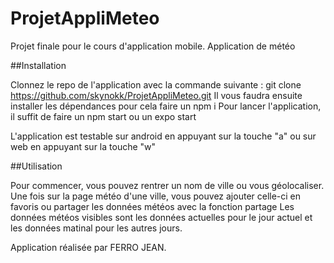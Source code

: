 # ProjetAppliMeteo

Projet finale pour le cours d'application mobile. Application de météo


##Installation

Clonnez le repo de l'application avec la commande suivante : git clone https://github.com/skynokk/ProjetAppliMeteo.git
Il vous faudra ensuite installer les dépendances pour cela faire un npm i
Pour lancer l'application, il suffit de faire un npm start ou un expo start

L'application est testable sur android en appuyant sur la touche "a" ou sur web en appuyant sur la touche "w"


##Utilisation

Pour commencer, vous pouvez rentrer un nom de ville ou vous géolocaliser.
Une fois sur la page météo d'une ville, vous pouvez ajouter celle-ci en favoris ou partager les données météos avec la fonction partage
Les données météos visibles sont les données actuelles pour le jour actuel et les données matinal pour les autres jours.


Application réalisée par FERRO JEAN.
